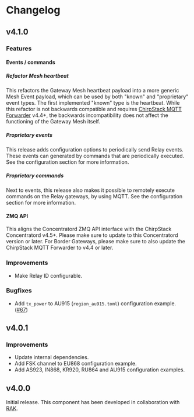 # Changelog

## v4.1.0

### Features

#### Events / commands

##### Refactor Mesh heartbeat

This refactors the Gateway Mesh heartbeat payload into a more generic Mesh Event
payload, which can be used by both "known" and "proprietary" event types. The
first implemented "known" type is the heartbeat. While this refactor is not
backwards compatible and requires [ChirpStack MQTT Forwarder](https://www.chirpstack.io/docs/chirpstack-mqtt-forwarder/)
v4.4+, the backwards incompatibility does not affect the functioning of the
Gateway Mesh itself.

##### Proprietary events

This release adds configuration options to periodically send Relay events.
These events can generated by commands that are periodically executed. See
the configuration section for more information.

##### Proprietary commands

Next to events, this release also makes it possible to remotely execute
commands on the Relay gateways, by using MQTT. See the configuration section
for more information.

#### ZMQ API

This aligns the Concentratord ZMQ API interface with the ChirpStack
Concentratord v4.5+. Please make sure to update to this Concentratord
version or later. For Border Gateways, please make sure to also update the
ChirpStack MQTT Forwarder to v4.4 or later.

### Improvements

* Make Relay ID configurable.

### Bugfixes

* Add `tx_power` to AU915 (`region_au915.toml`) configuration example. ([#67](https://github.com/chirpstack/chirpstack-gateway-mesh/pull/67))

## v4.0.1

### Improvements

* Update internal dependencies.
* Add FSK channel to EU868 configuration example.
* Add AS923, IN868, KR920, RU864 and AU915 configuration examples.

## v4.0.0

Initial release. This component has been developed in collaboration with [RAK](https://www.rakwireless.com/en-us).
